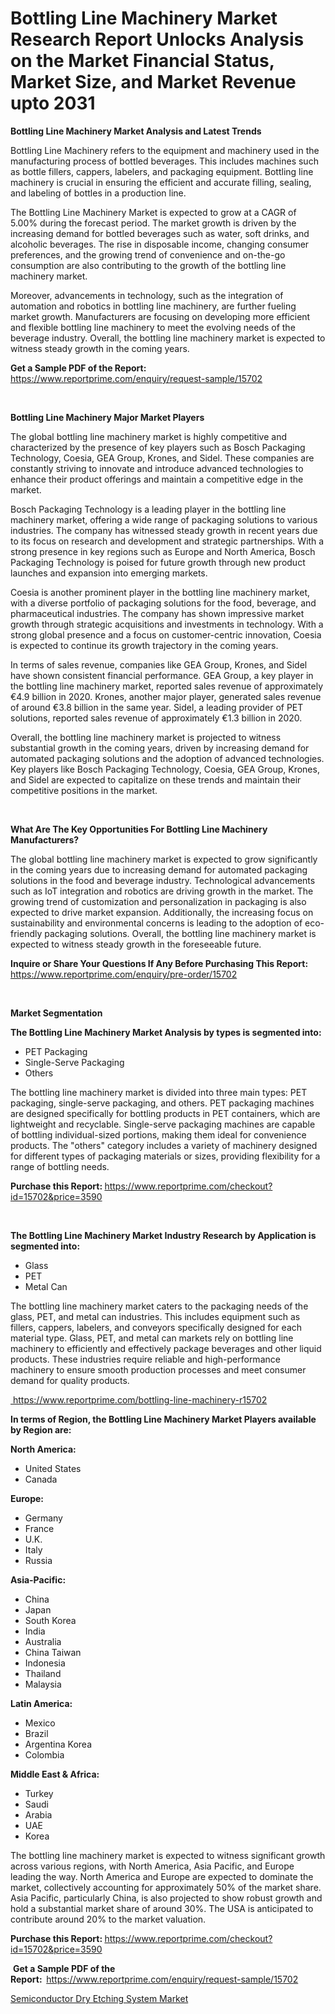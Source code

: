 <p><h1>Bottling Line Machinery Market Research Report Unlocks Analysis on the Market Financial Status, Market Size, and Market Revenue upto 2031</h1></p><p><strong>Bottling Line Machinery Market Analysis and Latest Trends</strong></p>
<p><p>Bottling Line Machinery refers to the equipment and machinery used in the manufacturing process of bottled beverages. This includes machines such as bottle fillers, cappers, labelers, and packaging equipment. Bottling line machinery is crucial in ensuring the efficient and accurate filling, sealing, and labeling of bottles in a production line.</p><p>The Bottling Line Machinery Market is expected to grow at a CAGR of 5.00% during the forecast period. The market growth is driven by the increasing demand for bottled beverages such as water, soft drinks, and alcoholic beverages. The rise in disposable income, changing consumer preferences, and the growing trend of convenience and on-the-go consumption are also contributing to the growth of the bottling line machinery market.</p><p>Moreover, advancements in technology, such as the integration of automation and robotics in bottling line machinery, are further fueling market growth. Manufacturers are focusing on developing more efficient and flexible bottling line machinery to meet the evolving needs of the beverage industry. Overall, the bottling line machinery market is expected to witness steady growth in the coming years.</p></p>
<p><strong>Get a Sample PDF of the Report:&nbsp;</strong> <a href="https://www.reportprime.com/enquiry/request-sample/15702">https://www.reportprime.com/enquiry/request-sample/15702</a></p>
<p>&nbsp;</p>
<p><strong>Bottling Line Machinery Major Market Players</strong></p>
<p><p>The global bottling line machinery market is highly competitive and characterized by the presence of key players such as Bosch Packaging Technology, Coesia, GEA Group, Krones, and Sidel. These companies are constantly striving to innovate and introduce advanced technologies to enhance their product offerings and maintain a competitive edge in the market. </p><p>Bosch Packaging Technology is a leading player in the bottling line machinery market, offering a wide range of packaging solutions to various industries. The company has witnessed steady growth in recent years due to its focus on research and development and strategic partnerships. With a strong presence in key regions such as Europe and North America, Bosch Packaging Technology is poised for future growth through new product launches and expansion into emerging markets.</p><p>Coesia is another prominent player in the bottling line machinery market, with a diverse portfolio of packaging solutions for the food, beverage, and pharmaceutical industries. The company has shown impressive market growth through strategic acquisitions and investments in technology. With a strong global presence and a focus on customer-centric innovation, Coesia is expected to continue its growth trajectory in the coming years.</p><p>In terms of sales revenue, companies like GEA Group, Krones, and Sidel have shown consistent financial performance. GEA Group, a key player in the bottling line machinery market, reported sales revenue of approximately €4.9 billion in 2020. Krones, another major player, generated sales revenue of around €3.8 billion in the same year. Sidel, a leading provider of PET solutions, reported sales revenue of approximately €1.3 billion in 2020.</p><p>Overall, the bottling line machinery market is projected to witness substantial growth in the coming years, driven by increasing demand for automated packaging solutions and the adoption of advanced technologies. Key players like Bosch Packaging Technology, Coesia, GEA Group, Krones, and Sidel are expected to capitalize on these trends and maintain their competitive positions in the market.</p></p>
<p>&nbsp;</p>
<p><strong>What Are The Key Opportunities For Bottling Line Machinery Manufacturers?</strong></p>
<p><p>The global bottling line machinery market is expected to grow significantly in the coming years due to increasing demand for automated packaging solutions in the food and beverage industry. Technological advancements such as IoT integration and robotics are driving growth in the market. The growing trend of customization and personalization in packaging is also expected to drive market expansion. Additionally, the increasing focus on sustainability and environmental concerns is leading to the adoption of eco-friendly packaging solutions. Overall, the bottling line machinery market is expected to witness steady growth in the foreseeable future.</p></p>
<p><strong>Inquire or Share Your Questions If Any Before Purchasing This Report:</strong> <a href="https://www.reportprime.com/enquiry/pre-order/15702">https://www.reportprime.com/enquiry/pre-order/15702</a></p>
<p>&nbsp;</p>
<p><strong>Market Segmentation</strong></p>
<p><strong>The Bottling Line Machinery Market Analysis by types is segmented into:</strong></p>
<p><ul><li>PET Packaging</li><li>Single-Serve Packaging</li><li>Others</li></ul></p>
<p><p>The bottling line machinery market is divided into three main types: PET packaging, single-serve packaging, and others. PET packaging machines are designed specifically for bottling products in PET containers, which are lightweight and recyclable. Single-serve packaging machines are capable of bottling individual-sized portions, making them ideal for convenience products. The "others" category includes a variety of machinery designed for different types of packaging materials or sizes, providing flexibility for a range of bottling needs.</p></p>
<p><strong>Purchase this Report:&nbsp;</strong><a href="https://www.reportprime.com/checkout?id=15702&price=3590">https://www.reportprime.com/checkout?id=15702&price=3590</a></p>
<p>&nbsp;</p>
<p><strong>The Bottling Line Machinery Market Industry Research by Application is segmented into:</strong></p>
<p><ul><li>Glass</li><li>PET</li><li>Metal Can</li></ul></p>
<p><p>The bottling line machinery market caters to the packaging needs of the glass, PET, and metal can industries. This includes equipment such as fillers, cappers, labelers, and conveyors specifically designed for each material type. Glass, PET, and metal can markets rely on bottling line machinery to efficiently and effectively package beverages and other liquid products. These industries require reliable and high-performance machinery to ensure smooth production processes and meet consumer demand for quality products.</p></p>
<p><a href="https://www.reportprime.com/bottling-line-machinery-r15702">&nbsp;https://www.reportprime.com/bottling-line-machinery-r15702</a></p>
<p><strong>In terms of Region, the Bottling Line Machinery Market Players available by Region are:</strong></p>
<p>
    <p> <strong> North America: </strong>
        <ul>
            <li>United States</li>
            <li>Canada</li>
        </ul>
        </p> 
    <p> <strong> Europe: </strong>
        <ul>
            <li>Germany</li>
            <li>France</li>
            <li>U.K.</li>
            <li>Italy</li>
            <li>Russia</li>
        </ul>
        </p> 
    <p> <strong> Asia-Pacific: </strong>
        <ul>
            <li>China</li>
            <li>Japan</li>
            <li>South Korea</li>
            <li>India</li>
            <li>Australia</li>
            <li>China Taiwan</li>
            <li>Indonesia</li>
            <li>Thailand</li>
            <li>Malaysia</li>
        </ul>
        </p> 
    <p> <strong> Latin America: </strong>
        <ul>
            <li>Mexico</li>
            <li>Brazil</li>
            <li>Argentina Korea</li>
            <li>Colombia</li>
        </ul>
        </p> 
    <p> <strong> Middle East & Africa: </strong>
        <ul>
            <li>Turkey</li>
            <li>Saudi</li>
            <li>Arabia</li>
            <li>UAE</li>
            <li>Korea</li>
        </ul>
    </p>
    </p>
<p><p>The bottling line machinery market is expected to witness significant growth across various regions, with North America, Asia Pacific, and Europe leading the way. North America and Europe are expected to dominate the market, collectively accounting for approximately 50% of the market share. Asia Pacific, particularly China, is also projected to show robust growth and hold a substantial market share of around 30%. The USA is anticipated to contribute around 20% to the market valuation.</p></p>
<p><strong>Purchase this Report: </strong><a href="https://www.reportprime.com/checkout?id=15702&price=3590">https://www.reportprime.com/checkout?id=15702&price=3590</a></p>
<p>&nbsp;<strong>Get a Sample PDF of the Report:&nbsp;&nbsp;</strong><a href="https://www.reportprime.com/enquiry/request-sample/15702">https://www.reportprime.com/enquiry/request-sample/15702</a></p>
<p><strong></strong></p>
<p><p><a href="https://meowing-canidae-761.notion.site/Semiconductor-Dry-Etching-System-Market-Exploring-Market-Share-Market-Trends-and-Future-Growth-02a8a256330849cfb4f01e0edefd53c4">Semiconductor Dry Etching System Market</a></p></p>
